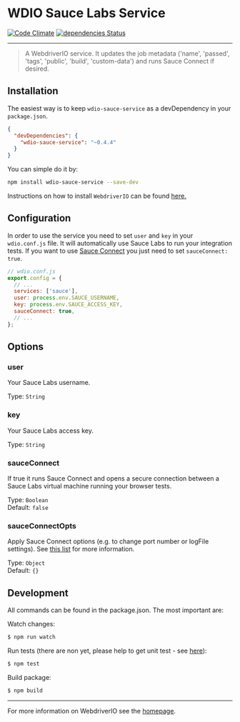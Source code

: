 WDIO Sauce Labs Service
=======================

[![Code Climate](https://codeclimate.com/github/webdriverio/wdio-sauce-service/badges/gpa.svg)](https://codeclimate.com/github/webdriverio/wdio-sauce-service) [![dependencies Status](https://david-dm.org/webdriverio/wdio-sauce-service/status.svg)](https://david-dm.org/webdriverio/wdio-sauce-service)

***

> A WebdriverIO service. It updates the job metadata ('name', 'passed', 'tags', 'public', 'build', 'custom-data') and runs Sauce Connect if desired.

## Installation

The easiest way is to keep `wdio-sauce-service` as a devDependency in your `package.json`.

```json
{
  "devDependencies": {
    "wdio-sauce-service": "~0.4.4"
  }
}
```

You can simple do it by:

```bash
npm install wdio-sauce-service --save-dev
```

Instructions on how to install `WebdriverIO` can be found [here.](http://webdriver.io/guide/getstarted/install.html)

## Configuration

In order to use the service you need to set `user` and `key` in your `wdio.conf.js` file. It will automatically
use Sauce Labs to run your integration tests. If you want to use [Sauce Connect](https://wiki.saucelabs.com/display/DOCS/Sauce+Connect+Proxy)
you just need to set `sauceConnect: true`.

```js
// wdio.conf.js
export.config = {
  // ...
  services: ['sauce'],
  user: process.env.SAUCE_USERNAME,
  key: process.env.SAUCE_ACCESS_KEY,
  sauceConnect: true,
  // ...
};
```

## Options

### user
Your Sauce Labs username.

Type: `String`

### key
Your Sauce Labs access key.

Type: `String`

### sauceConnect
If true it runs Sauce Connect and opens a secure connection between a Sauce Labs virtual machine running your browser tests.

Type: `Boolean`<br>
Default: `false`

### sauceConnectOpts
Apply Sauce Connect options (e.g. to change port number or logFile settings). See [this list](https://github.com/bermi/sauce-connect-launcher#advanced-usage) for more information.

Type: `Object`<br>
Default: `{}`

## Development

All commands can be found in the package.json. The most important are:

Watch changes:

```sh
$ npm run watch
```

Run tests (there are non yet, please help to get unit test - see [here](https://github.com/webdriverio/wdio-sauce-service/issues/1)):

```sh
$ npm test
```

Build package:

```sh
$ npm build
```

----

For more information on WebdriverIO see the [homepage](http://webdriver.io).